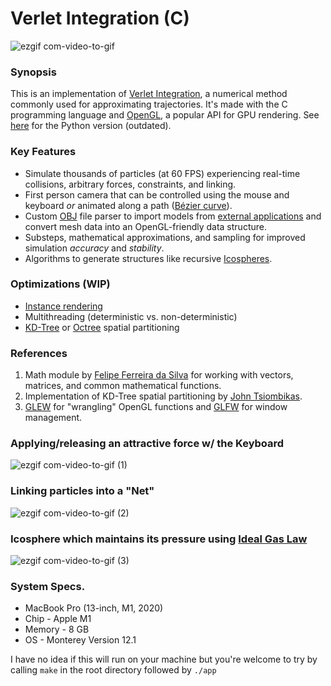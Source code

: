 # Verlet Integration (C)

![ezgif com-video-to-gif](https://github.com/marichardson137/VerletIntegration/assets/77594556/83056570-5de0-491c-aeaa-783b583da1d7)

### Synopsis
This is an implementation of [Verlet Integration](https://www.algorithm-archive.org/contents/verlet_integration/verlet_integration.html), a numerical method commonly used for approximating trajectories. It's made with the C programming language and [OpenGL](https://www.khronos.org/about/), a popular API for GPU rendering. See [here](https://github.com/marichardson137/PyOpenGL) for the Python version (outdated).

### Key Features
- Simulate thousands of particles (at 60 FPS) experiencing real-time collisions, arbitrary forces, constraints, and linking.
- First person camera that can be controlled using the mouse and keyboard _or_ animated along a path ([Bézier curve](https://en.wikipedia.org/wiki/B%C3%A9zier_curve)).
- Custom [OBJ](https://en.wikipedia.org/wiki/Wavefront_.obj_file) file parser to import models from [external applications](https://www.blender.org/) and convert mesh data into an OpenGL-friendly data structure.
- Substeps, mathematical approximations, and sampling for improved simulation _accuracy_ and _stability_.
- Algorithms to generate structures like recursive [Icospheres](https://en.wikipedia.org/wiki/Geodesic_polyhedron).

### Optimizations (WIP)
- [Instance rendering](https://learnopengl.com/Advanced-OpenGL/Instancing)
- Multithreading (deterministic vs. non-deterministic)
- [KD-Tree](https://en.wikipedia.org/wiki/K-d_tree) or [Octree](https://en.wikipedia.org/wiki/Octree) spatial partitioning

### References
1. Math module by [Felipe Ferreira da Silva](https://github.com/felselva/mathc/tree/master) for working with vectors, matrices, and common mathematical functions.
2. Implementation of KD-Tree spatial partitioning by [John Tsiombikas](https://github.com/jtsiomb/kdtree).
3. [GLEW](https://glew.sourceforge.net/) for "wrangling" OpenGL functions and [GLFW](https://www.glfw.org/) for window management.

### Applying/releasing an attractive force w/ the Keyboard
![ezgif com-video-to-gif (1)](https://github.com/marichardson137/VerletIntegration/assets/77594556/df4eabd7-b257-4cb7-a8c3-b81e706f7f51)

### Linking particles into a "Net"
![ezgif com-video-to-gif (2)](https://github.com/marichardson137/VerletIntegration/assets/77594556/9b7cde39-567f-459b-9474-305534c78618)

### Icosphere which maintains its pressure using [Ideal Gas Law](https://en.wikipedia.org/wiki/Ideal_gas_law)
![ezgif com-video-to-gif (3)](https://github.com/marichardson137/VerletIntegration/assets/77594556/937feb63-ffb4-4247-838c-f48b08db6508)

### System Specs.
- MacBook Pro (13-inch, M1, 2020)
- Chip - Apple M1
- Memory - 8 GB
- OS - Monterey Version 12.1

I have no idea if this will run on your machine but you're welcome to try by calling `make` in the root directory followed by `./app`

